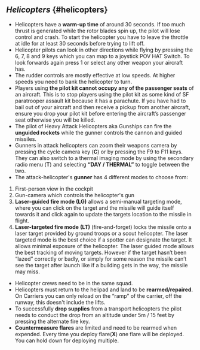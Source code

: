 ## _Helicopters_ {#helicopters}

*   Helicopters have a **warm-up time** of around 30 seconds. If too much thrust is generated while the rotor blades spin up, the pilot will lose control and crash. To start the helicopter you have to leave the throttle at idle for at least 30 seconds before trying to lift off.
*   Helicopter pilots can look in other directions while flying by pressing the 6, 7, 8 and 9 keys which you can map to a joystick POV HAT Switch. To look forwards again press 1 or select any other weapon your aircraft has.
*   The rudder controls are mostly effective at low speeds. At higher speeds you need to bank the helicopter to turn.
*   Players using **the pilot kit cannot occupy any of the passenger seats** of an aircraft. This is to stop players using the pilot kit as some kind of SF paratrooper assault kit because it has a parachute. If you have had to bail out of your aircraft and then receive a pickup from another aircraft, ensure you drop your pilot kit before entering the aircraft’s passenger seat otherwise you will be killed.
*   The pilot of Heavy Attack Helicopters aka Gunships can fire the **unguided rockets** while the gunner controls the cannon and guided missiles.
*   Gunners in attack helicopters can zoom their weapons camera by pressing the cycle camera key (**C**) or by pressing the F9 to F11 keys. They can also switch to a thermal imaging mode by using the secondary radio menu (**T**) and selecting **“DAY / THERMAL”** to toggle between the two.
*   The attack-helicopter&#039;s **gunner** has 4 different modes to choose from:

1.  First-person view in the cockpit
2.  Gun-camera which controls the helicopter&#039;s gun
3.  **Laser-guided fire mode (LG)** allows a semi-manual targeting mode, where you can click on the target and the missile will guide itself towards it and click again to update the targets location to the missile in flight.
4.  **Laser-targeted fire mode** **(LT)** (fire-and-forget) locks the missile onto a laser target provided by ground troops or a scout helicopter. The laser targeted mode is the best choice if a spotter can designate the target. It allows minimal exposure of the helicopter. The laser guided mode allows the best tracking of moving targets. However if the target hasn’t been “lazed” correctly or badly, or simply for some reason the missile can’t see the target after launch like if a building gets in the way, the missile may miss.

*   Helicopter crews need to be in the same squad.
*   Helicopters must return to the helipad and land to be **rearmed/repaired**. On Carriers you can only reload on the “ramp” of the carrier, off the runway, this doesn&#039;t include the lifts.
*   To successfully **drop supplies** from a transport helicopters the pilot needs to conduct the drop from an altitude under 5m / 15 feet by pressing the alternate fire key.
*   **Countermeasure flares** are limited and need to be rearmed when expended. Every time you deploy flare(**X**) one flare will be deployed. You can hold down for deploying multiple.
